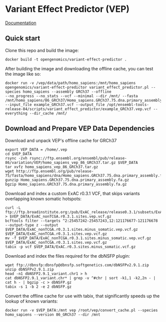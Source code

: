 Variant Effect Predictor (VEP)
=======

[Documentation](http://uswest.ensembl.org/info/docs/tools/vep/index.html)

Quick start
-----------

Clone this repo and build the image:
    
    docker build -t opengenomics/variant-effect-predictor .


After building the image and downloading the offline cache, you can test the image like so:

    docker run -v /vep/data/path/homo_sapiens:/mnt/homo_sapiens opengenomics/variant-effect-predictor variant_effect_predictor.pl --species homo_sapiens --assembly GRCh37 --offline 
    --no_progress --no_stats --vcf --minimal --dir /mnt/ --fasta /mnt/homo_sapiens/86_GRCh37/Homo_sapiens.GRCh37.75.dna.primary_assembly.fa.gz 
    --input_file example_GRCh37.vcf --output_file /opt/ensembl-tools-release-84/scripts/variant_effect_predictor/example_GRCh37.vep.vcf --everything --dir_cache /mnt/


Download and Prepare VEP Data Dependencies
-----------

Download and unpack VEP's offline cache for GRCh37

    export VEP_DATA = /home/.vep
    cd $VEP_DATA
    rsync -zvh rsync://ftp.ensembl.org/ensembl/pub/release-86/variation/VEP/homo_sapiens_vep_86_GRCh37.tar.gz $VEP_DATA
    tar xvfz homo_sapiens_vep_86_GRCh37.tar.gz
    wget http://ftp.ensembl.org/pub/release-75/fasta/homo_sapiens/dna/Homo_sapiens.GRCh37.75.dna.primary_assembly.fa.gz
    gunzip Homo_sapiens.GRCh37.75.dna.primary_assembly.fa.gz
    bgzip Homo_sapiens.GRCh37.75.dna.primary_assembly.fa.gz

Download and index a custom ExAC r0.3.1 VCF, that skips variants overlapping known somatic hotspots:

    curl -L ftp://ftp.broadinstitute.org:/pub/ExAC_release/release0.3.1/subsets/ExAC_nonTCGA.r0.3.1.sites.vep.vcf.gz > $VEP_DATA/ExAC_nonTCGA.r0.3.1.sites.vep.vcf.gz
    bcftools filter --targets ^2:25457242-25457243,12:121176677-121176678 --output-type z --output $VEP_DATA/ExAC_nonTCGA.r0.3.1.sites.minus_somatic.vep.vcf.gz $VEP_DATA/ExAC_nonTCGA.r0.3.1.sites.vep.vcf.gz
    mv -f $VEP_DATA/ExAC_nonTCGA.r0.3.1.sites.minus_somatic.vep.vcf.gz $VEP_DATA/ExAC_nonTCGA.r0.3.1.sites.vep.vcf.gz
    tabix -p vcf $VEP_DATA/ExAC.r0.3.sites.minus_somatic.vcf.gz


Download and index the files required for the dbNSFP plugin:

    wget ftp://dbnsfp:dbnsfp@dbnsfp.softgenetics.com/dbNSFPv2.9.1.zip
    unzip dbNSFPv2.9.1.zip
    head -n1 dbNSFP2.9.1_variant.chr1 > h
    cat dbNSFP2.9.1_variant.chr* | grep -v ^#chr | sort -k1,1 -k2,2n - | cat h - | bgzip -c > dbNSFP.gz
    tabix -s 1 -b 2 -e 2 dbNSFP.gz


Convert the offline cache for use with tabix, that significantly speeds up the lookup of known variants:

    docker run -v $VEP_DATA:/mnt vep /root/vep/convert_cache.pl --species homo_sapiens --version 86_GRCh37 --dir /mnt
